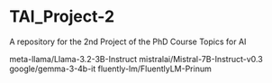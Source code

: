 # TAI_Project-2
A repository for the 2nd Project of the PhD Course Topics for AI


meta-llama/Llama-3.2-3B-Instruct
mistralai/Mistral-7B-Instruct-v0.3
google/gemma-3-4b-it
fluently-lm/FluentlyLM-Prinum